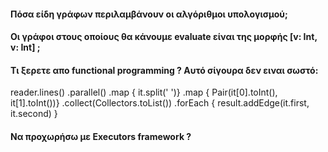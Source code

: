 #### Πόσα είδη γράφων περιλαμβάνουν οι αλγόριθμοι υπολογισμού; 

#### Οι γράφοι στους οποίους θα κάνουμε evaluate είναι της μορφής [v: Int, v: Int] ; 

#### Τι ξερετε απο functional programming ? Αυτό σίγουρα δεν ειναι σωστό:
reader.lines()
.parallel()
.map { it.split(' ')}
.map { Pair(it[0].toInt(), it[1].toInt())}
.collect(Collectors.toList())
.forEach {
result.addEdge(it.first, it.second)
}

#### Να προχωρήσω με Executors framework ?  
